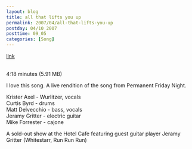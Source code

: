 ```yaml
---
layout: blog
title: all that lifts you up
permalink: 2007/04/all-that-lifts-you-up
postday: 04/10 2007
posttime: 09_05
categories: [Song]
---
```


<a href="http://kristeraxel.com/media/vault/hotelcafe-allthatliftsyouup.mp3">link</a>

<br />4:18 minutes (5.91 MB)<p>I love this song. A live rendition of the song from Permanent Friday Night.</p>
<p>Krister Axel - Wurlitzer, vocals<br />
Curtis Byrd - drums<br />
Matt Delvecchio - bass, vocals<br />
Jeramy Gritter - electric guitar<br />
Mike Forrester - cajone</p>
<p>A sold-out show at the Hotel Cafe featuring guest guitar player Jeramy Gritter (Whitestarr, Run Run Run)</p>
